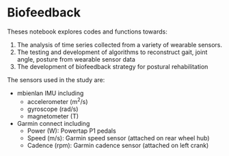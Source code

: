 # Biofeedback

Theses notebook explores codes and functions towards:
<ol>
    <li> The analysis of time series collected from a variety of wearable sensors.</li>
    <li> The testing and development of algorithms to reconstruct gait, joint angle, posture from wearable sensor data</li>
    <li> The development of biofeedback strategy for postural rehabilitation</li>
    </ol>
    
The sensors used in the study are:
<ul>
    <li> mbienlan IMU including
        <ul>
            <li> accelerometer (m<sup>2</sup>/s)</li>
            <li> gyroscope (rad/s)</li>
            <li> magnetometer (T)</li>
        </ul>
    </li>
    <li> Garmin connect including
        <ul>
            <li> Power (W): Powertap P1 pedals </li>
            <li> Speed (m/s): Garmin speed sensor (attached on rear wheel hub)</li>
            <li> Cadence (rpm): Garmin cadence sensor (attached on left crank)</li>
        </ul>
    </ul>
